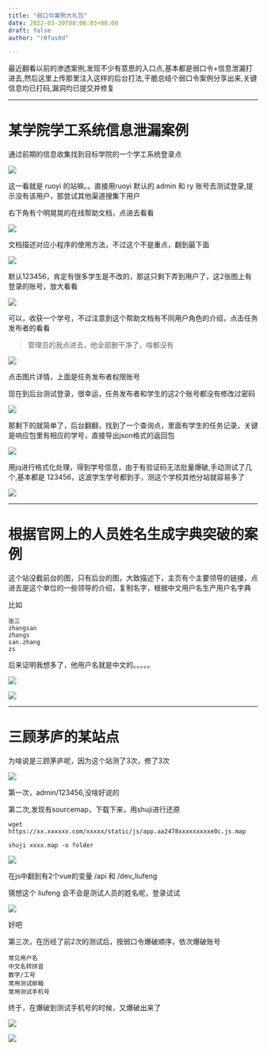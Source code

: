 ```yaml
---
title: "弱口令案例大礼包"
date: 2022-03-30T08:08:03+08:00
draft: false
author: "r0fus0d"

---
```


最近翻看以前的渗透案例,发现不少有意思的入口点,基本都是弱口令+信息泄漏打进去,然后这里上传那里注入这样的后台打法,干脆总结个弱口令案例分享出来,关键信息均已打码,漏洞均已提交并修复

<!--more-->

---

# 某学院学工系统信息泄漏案例

通过前期的信息收集找到目标学院的一个学工系统登录点

![](../../img/weak-password/1.png)

这一看就是 ruoyi 的站嘛。。直接用ruoyi 默认的 admin 和 ry 账号去测试登录,提示没有该用户，那尝试其他渠道搜集下用户

右下角有个明晃晃的在线帮助文档，点进去看看

![](../../img/weak-password/2.png)

文档描述对应小程序的使用方法，不过这个不是重点，翻到最下面

![](../../img/weak-password/3.png)

默认123456，肯定有很多学生是不改的，那这只剩下弄到用户了，这2张图上有登录的账号，放大看看

![](../../img/weak-password/4.png)

可以，收获一个学号，不过注意到这个帮助文档有不同用户角色的介绍，点击任务发布者的看看

> 管理员的我点进去，他全部删干净了，啥都没有

![](../../img/weak-password/5.png)

点击图片详情，上面是任务发布者权限账号

现在到后台测试登录，很幸运，任务发布者和学生的这2个账号都没有修改过密码

![](../../img/weak-password/6.png)

那剩下的就简单了，后台翻翻，找到了一个查询点，里面有学生的任务记录，关键是响应包里有相应的学号，直接导出json格式的返回包

![](../../img/weak-password/7.png)

用jq进行格式化处理，得到学号信息，由于有验证码无法批量爆破,手动测试了几个,基本都是 123456，这波学生学号都到手，测这个学校其他分站就容易多了

![](../../img/weak-password/8.png)

---

# 根据官网上的人员姓名生成字典突破的案例

这个站没截前台的图，只有后台的图，大致描述下，主页有个主要领导的链接，点进去是这个单位的一些领导的介绍，复制名字，根据中文用户名生产用户名字典

比如
```
张三
zhangsan
zhangs
san.zhang
zs
```

后来证明我想多了，他用户名就是中文的。。。。。

![](../../img/weak-password/9.png)

![](../../img/weak-password/10.png)

---

# 三顾茅庐的某站点

为啥说是三顾茅庐呢，因为这个站测了3次，修了3次

![](../../img/weak-password/11.png)

第一次，admin/123456,没啥好说的

第二次,发现有sourcemap，下载下来，用shuji进行还原
```
wget https://xx.xxxxxx.com/xxxxx/static/js/app.aa2478xxxxxxxxxe0c.js.map

shuji xxxx.map -o folder
```

![](../../img/weak-password/12.png)

在js中翻到有2个vue的变量 /api 和 /dev_liufeng

猜想这个 liufeng 会不会是测试人员的姓名呢，登录试试

![](../../img/weak-password/13.png)

好吧

第三次，在历经了前2次的测试后，按弱口令爆破顺序，依次爆破账号
```
常见用户名
中文名转拼音
数字/工号
常用测试邮箱
常用测试手机号
```

终于，在爆破到测试手机号的时候，又爆破出来了

![](../../img/weak-password/14.png)

![](../../img/weak-password/15.png)

